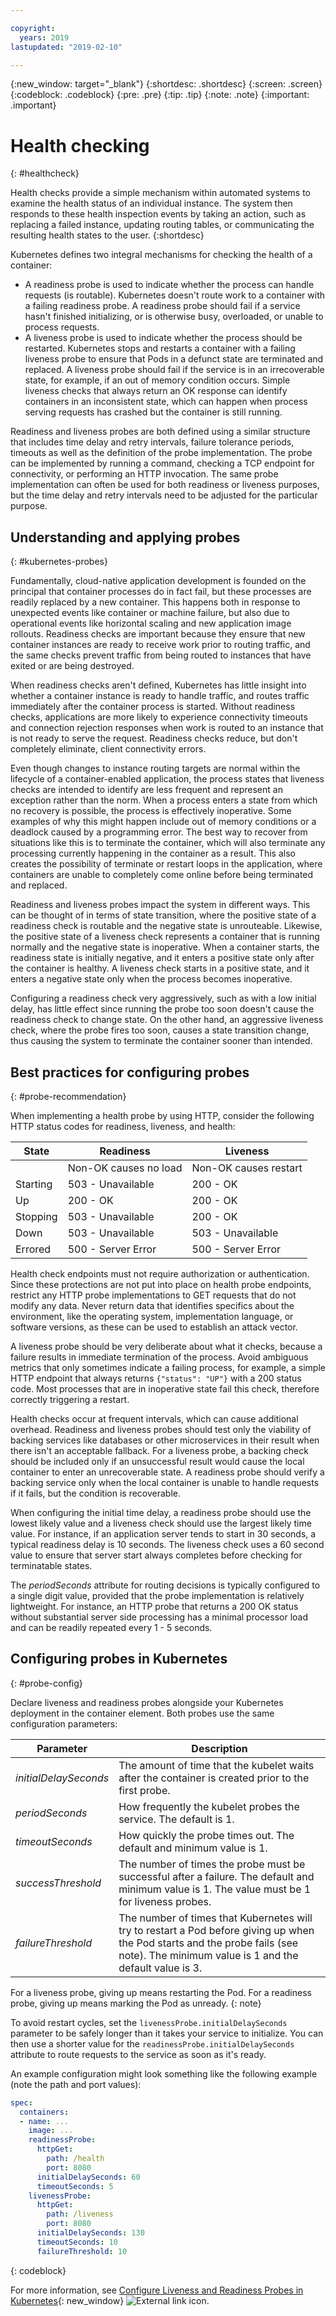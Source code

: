```yaml
---

copyright:
  years: 2019
lastupdated: "2019-02-10"

---
```


{:new_window: target="_blank"}
{:shortdesc: .shortdesc}
{:screen: .screen}
{:codeblock: .codeblock}
{:pre: .pre}
{:tip: .tip}
{:note: .note}
{:important: .important}

# Health checking
{: #healthcheck}

Health checks provide a simple mechanism within automated systems to examine the health status of an individual instance. The system then responds to these health inspection events by taking an action, such as replacing a failed instance, updating routing tables, or communicating the resulting health states to the user.
{:shortdesc}

Kubernetes defines two integral mechanisms for checking the health of a container:

* A readiness probe is used to indicate whether the process can handle requests (is routable). Kubernetes doesn't route work to a container with a failing readiness probe. A readiness probe should fail if a service hasn't finished initializing, or is otherwise busy, overloaded, or unable to process requests.
* A liveness probe is used to indicate whether the process should be restarted. Kubernetes stops and restarts a container with a failing liveness probe to ensure that Pods in a defunct state are terminated and replaced. A liveness probe should fail if the service is in an irrecoverable state, for example, if an out of memory condition occurs. Simple liveness checks that always return an OK response can identify containers in an inconsistent state, which can happen when process serving requests has crashed but the container is still running.

Readiness and liveness probes are both defined using a similar structure that includes time delay and retry intervals, failure tolerance periods, timeouts as well as the definition of the probe implementation. The probe can be implemented by running a command, checking a TCP endpoint for connectivity, or performing an HTTP invocation. The same probe implementation can often be used for both readiness or liveness purposes, but the time delay and retry intervals need to be adjusted for the particular purpose.

## Understanding and applying probes
{: #kubernetes-probes}

Fundamentally, cloud-native application development is founded on the principal that container processes do in fact fail, but these processes are readily replaced by a new container. This happens both in response to unexpected events like container or machine failure, but also due to operational events like horizontal scaling and new application image rollouts. Readiness checks are important because they ensure that new container instances are ready to receive work prior to routing traffic, and the same checks prevent traffic from being routed to instances that have exited or are being destroyed.

When readiness checks aren't defined, Kubernetes has little insight into whether a container instance is ready to handle traffic, and routes traffic immediately after the container process is started. Without readiness checks, applications are more likely to experience connectivity timeouts and connection rejection responses when work is routed to an instance that is not ready to serve the request. Readiness checks reduce, but don't completely eliminate, client connectivity errors.

Even though changes to instance routing targets are normal within the lifecycle of a container-enabled application, the process states that liveness checks are intended to identify are less frequent and represent an exception rather than the norm. When a process enters a state from which no recovery is possible, the process is effectively inoperative. Some examples of why this might happen include out of memory conditions or a deadlock caused by a programming error. The best way to recover from situations like this is to terminate the container, which will also terminate any processing currently happening in the container as a result. This also creates the possibility of terminate or restart loops in the application, where containers are unable to completely come online before being terminated and replaced.

Readiness and liveness probes impact the system in different ways. This can be thought of in terms of state transition, where the positive state of a readiness check is routable and the negative state is unrouteable. Likewise, the positive state of a liveness check represents a container that is running normally and the negative state is inoperative. When a container starts, the readiness state is initially negative, and it enters a positive state only after the container is healthy. A liveness check starts in a positive state, and it enters a negative state only when the process becomes inoperative.

Configuring a readiness check very aggressively, such as with a low initial delay, has little effect since running the probe too soon doesn't cause the readiness check to change state. On the other hand, an aggressive liveness check, where the probe fires too soon, causes a state transition change, thus causing the system to terminate the container sooner than intended.

## Best practices for configuring probes
{: #probe-recommendation}

When implementing a health probe by using HTTP, consider the following HTTP status codes for readiness, liveness, and health:

| State    |  Readiness            |  Liveness             |
|----------|-----------------------|-----------------------|
|          | Non-OK causes no load | Non-OK causes restart |
| Starting | 503 - Unavailable     | 200 - OK              |
| Up       | 200 - OK              | 200 - OK              |
| Stopping | 503 - Unavailable     | 200 - OK              |
| Down     | 503 - Unavailable     | 503 - Unavailable     |
| Errored  | 500 - Server Error    | 500 - Server Error    |

Health check endpoints must not require authorization or authentication. Since these protections are not put into place on health probe endpoints, restrict any HTTP probe implementations to GET requests that do not modify any data. Never return data that identifies specifics about the environment, like the operating system, implementation language, or software versions, as these can be used to establish an attack vector.

A liveness probe should be very deliberate about what it checks, because a failure results in immediate termination of the process. Avoid ambiguous metrics that only sometimes indicate a failing process, for example, a simple HTTP endpoint that always returns `{"status": "UP"}` with a 200 status code. Most processes that are in inoperative state fail this check, therefore correctly triggering a restart.

Health checks occur at frequent intervals, which can cause additional overhead. Readiness and liveness probes should test only the viability of backing services like databases or other microservices in their result when there isn't an acceptable fallback. For a liveness probe, a backing check should be included only if an unsuccessful result would cause the local container to enter an unrecoverable state. A readiness probe should verify a backing service only when the local container is unable to handle requests if it fails, but the condition is recoverable.

When configuring the initial time delay, a readiness probe should use the lowest likely value and a liveness check should use the largest likely time value. For instance, if an application server tends to start in 30 seconds, a typical readiness delay is 10 seconds. The liveness check uses a 60 second value to ensure that server start always completes before checking for terminatable states.

The *periodSeconds* attribute for routing decisions is typically configured to a single digit value, provided that the probe implementation is relatively lightweight. For instance, an HTTP probe that returns a 200 OK status without substantial server side processing has a minimal processor load and can be readily repeated every 1 - 5 seconds.

## Configuring probes in Kubernetes
{: #probe-config}

Declare liveness and readiness probes alongside your Kubernetes deployment in the container element. Both probes use the same configuration parameters:

| Parameter | Description |
|-----------|-------------|
| *initialDelaySeconds* | The amount of time that the kubelet waits after the container is created prior to the first probe. |
| *periodSeconds* | How frequently the kubelet probes the service. The default is 1. |
| *timeoutSeconds* | How quickly the probe times out. The default and minimum value is 1. |
| *successThreshold* | The number of times the probe must be successful after a failure. The default and minimum value is 1. The value must be 1 for liveness probes. |
| *failureThreshold* | The number of times that Kubernetes will try to restart a Pod before giving up when the Pod starts and the probe fails (see note). The minimum value is 1 and the default value is 3. |

  For a liveness probe, giving up means restarting the Pod. For a readiness probe, giving up means marking the Pod as unready.
  {: note}

To avoid restart cycles, set the `livenessProbe.initialDelaySeconds` parameter to be safely longer than it takes your service to initialize. You can then use a shorter value for the `readinessProbe.initialDelaySeconds` attribute to route requests to the service as soon as it's ready.

An example configuration might look something like the following example (note the path and port values):

```yaml
spec:
  containers:
  - name: ...
    image: ...
    readinessProbe:
      httpGet:
        path: /health
        port: 8080
      initialDelaySeconds: 60
      timeoutSeconds: 5
    livenessProbe:
      httpGet:
        path: /liveness
        port: 8080
      initialDelaySeconds: 130
      timeoutSeconds: 10
      failureThreshold: 10
```
{: codeblock}

For more information, see [Configure Liveness and Readiness Probes in Kubernetes](https://kubernetes.io/docs/tasks/configure-pod-container/configure-liveness-readiness-probes/){: new_window} ![External link icon](../icons/launch-glyph.svg "External link icon").
